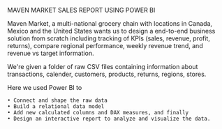 MAVEN MARKET SALES REPORT USING POWER BI

  Maven Market, a multi-national grocery chain with locations in Canada, Mexico and the United States wants us to design a end-to-end business solution from 
  scratch including tracking of KPIs (sales, revenue, profit, returns), compare regional performance, weekly revenue trend, and revenue vs target information.

  We're given a folder of raw CSV files containing information about transactions, calender, customers, products, returns, regions, stores.
  
  Here we used Power BI to 
  
    • Connect and shape the raw data
    • Build a relational data model
    • Add new calculated columns and DAX measures, and finally
    • Design an interactive report to analyze and visualize the data.
